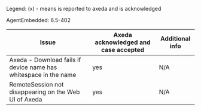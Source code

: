 Legend: (x) - means is reported to axeda and is acknowledged

AgentEmbedded: 6.5-402

| Issue | Axeda acknowledged and case accepted | Additional info |
| ----- | ------------------------------------ | --------------- |
| Axeda - Download fails if device name has whitespace in the name | yes | N/A |
| RemoteSession not disappearing on the Web UI of Axeda | yes | N/A |

